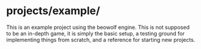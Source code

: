 # projects/example/

This is an example project using the beowolf engine. This is not supposed to be an in-depth game, it is simply the basic setup, a testing ground for implementing things from scratch, and a reference for starting new projects.

